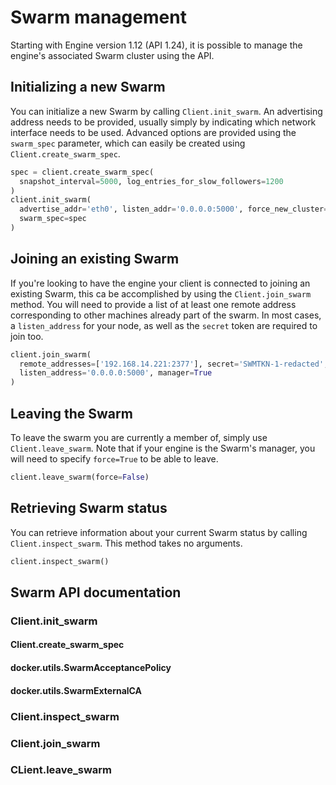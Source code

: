# Swarm management

Starting with Engine version 1.12 (API 1.24), it is possible to manage the
engine's associated Swarm cluster using the API.

## Initializing a new Swarm

You can initialize a new Swarm by calling `Client.init_swarm`. An advertising
address needs to be provided, usually simply by indicating which network
interface needs to be used. Advanced options are provided using the
`swarm_spec` parameter, which can easily be created using
`Client.create_swarm_spec`.

```python
spec = client.create_swarm_spec(
  snapshot_interval=5000, log_entries_for_slow_followers=1200
)
client.init_swarm(
  advertise_addr='eth0', listen_addr='0.0.0.0:5000', force_new_cluster=False,
  swarm_spec=spec
)
```

## Joining an existing Swarm

If you're looking to have the engine your client is connected to joining an
existing Swarm, this ca be accomplished by using the `Client.join_swarm`
method. You will need to provide a list of at least one remote address
corresponding to other machines already part of the swarm. In most cases,
a `listen_address` for your node, as well as the `secret` token are required
to join too.

```python
client.join_swarm(
  remote_addresses=['192.168.14.221:2377'], secret='SWMTKN-1-redacted',
  listen_address='0.0.0.0:5000', manager=True
)
```

## Leaving the Swarm

To leave the swarm you are currently a member of, simply use
`Client.leave_swarm`. Note that if your engine is the Swarm's manager,
you will need to specify `force=True` to be able to leave.

```python
client.leave_swarm(force=False)
```


## Retrieving Swarm status

You can retrieve information about your current Swarm status by calling
`Client.inspect_swarm`. This method takes no arguments.

```python
client.inspect_swarm()
```

## Swarm API documentation

### Client.init_swarm

#### Client.create_swarm_spec

#### docker.utils.SwarmAcceptancePolicy

#### docker.utils.SwarmExternalCA

### Client.inspect_swarm

### Client.join_swarm

### CLient.leave_swarm